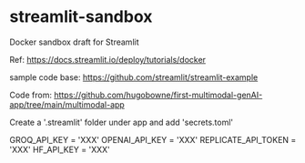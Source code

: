 # streamlit-sandbox
Docker sandbox draft for Streamlit


Ref: https://docs.streamlit.io/deploy/tutorials/docker 

sample code base: https://github.com/streamlit/streamlit-example


Code from: https://github.com/hugobowne/first-multimodal-genAI-app/tree/main/multimodal-app 

Create a '.streamlit' folder under app and add 'secrets.toml' 

GROQ_API_KEY = 'XXX'
OPENAI_API_KEY = 'XXX'
REPLICATE_API_TOKEN = 'XXX'
HF_API_KEY = 'XXX'

